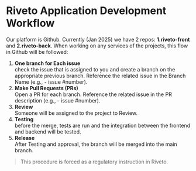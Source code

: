 # Riveto Application Development Workflow

Our platform is Github. Currently (Jan 2025) we have 2 repos: **1.riveto-front** and **2.riveto-back**. When working on any services of the projects, this flow in Github will be followed:

1. **One branch for Each issue**\
 check the issue that is assigned to you and create a branch on the appropriate previous branch. Reference the related issue in the Branch Name (e.g., - issue #number).
2. **Make Pull Requests (PRs)**\
Open a PR for each branch.
Reference the related issue in the PR description (e.g., - issue #number).
3. **Review**\
Someone will be assigned to the project to Review.
4. **Testing**\
before the merge, tests are run and the integration between the frontend and backend will be tested.
5. **Release**\
After Testing and approval, the branch will be merged into the main branch.

> This procedure is forced as a regulatory instruction in Riveto.
